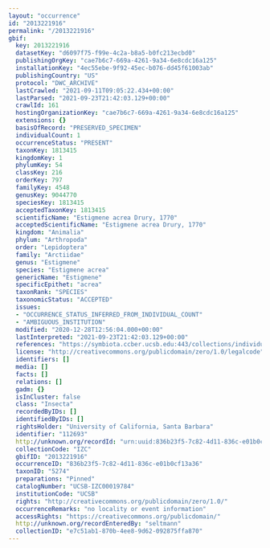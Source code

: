 ```yaml
---
layout: "occurrence"
id: "2013221916"
permalink: "/2013221916"
gbif:
  key: 2013221916
  datasetKey: "d6097f75-f99e-4c2a-b8a5-b0fc213ecbd0"
  publishingOrgKey: "cae7b6c7-669a-4261-9a34-6e8cdc16a125"
  installationKey: "4ec55ebe-9f92-45ec-b076-dd45f61003ab"
  publishingCountry: "US"
  protocol: "DWC_ARCHIVE"
  lastCrawled: "2021-09-11T09:05:22.434+00:00"
  lastParsed: "2021-09-23T21:42:03.129+00:00"
  crawlId: 161
  hostingOrganizationKey: "cae7b6c7-669a-4261-9a34-6e8cdc16a125"
  extensions: {}
  basisOfRecord: "PRESERVED_SPECIMEN"
  individualCount: 1
  occurrenceStatus: "PRESENT"
  taxonKey: 1813415
  kingdomKey: 1
  phylumKey: 54
  classKey: 216
  orderKey: 797
  familyKey: 4548
  genusKey: 9044770
  speciesKey: 1813415
  acceptedTaxonKey: 1813415
  scientificName: "Estigmene acrea Drury, 1770"
  acceptedScientificName: "Estigmene acrea Drury, 1770"
  kingdom: "Animalia"
  phylum: "Arthropoda"
  order: "Lepidoptera"
  family: "Arctiidae"
  genus: "Estigmene"
  species: "Estigmene acrea"
  genericName: "Estigmene"
  specificEpithet: "acrea"
  taxonRank: "SPECIES"
  taxonomicStatus: "ACCEPTED"
  issues:
  - "OCCURRENCE_STATUS_INFERRED_FROM_INDIVIDUAL_COUNT"
  - "AMBIGUOUS_INSTITUTION"
  modified: "2020-12-28T12:56:04.000+00:00"
  lastInterpreted: "2021-09-23T21:42:03.129+00:00"
  references: "https://symbiota.ccber.ucsb.edu:443/collections/individual/index.php?occid=112693"
  license: "http://creativecommons.org/publicdomain/zero/1.0/legalcode"
  identifiers: []
  media: []
  facts: []
  relations: []
  gadm: {}
  isInCluster: false
  class: "Insecta"
  recordedByIDs: []
  identifiedByIDs: []
  rightsHolder: "University of California, Santa Barbara"
  identifier: "112693"
  http://unknown.org/recordId: "urn:uuid:836b23f5-7c82-4d11-836c-e01b0cf13a36"
  collectionCode: "IZC"
  gbifID: "2013221916"
  occurrenceID: "836b23f5-7c82-4d11-836c-e01b0cf13a36"
  taxonID: "5274"
  preparations: "Pinned"
  catalogNumber: "UCSB-IZC00019784"
  institutionCode: "UCSB"
  rights: "http://creativecommons.org/publicdomain/zero/1.0/"
  occurrenceRemarks: "no locality or event information"
  accessRights: "https://creativecommons.org/publicdomain/"
  http://unknown.org/recordEnteredBy: "seltmann"
  collectionID: "e7c51ab1-870b-4ee8-9d62-092875ffa870"
---
```

